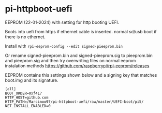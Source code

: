 # pi-httpboot-uefi
EEPROM (22-01-2024) with setting for http booting UEFI. 

Boots into uefi from https if ethernet cable is inserted. normal sd/usb boot if there is no ethernet. 

Install with `rpi-eeprom-config --edit signed-pieeprom.bin`     

Or rename signed-pieeprom.bin and signed-pieeprom.sig to pieeprom.bin and pieeprom.sig and then try overwriting files on normal eeprom instalation methods https://github.com/raspberrypi/rpi-eeprom/releases

EEPROM contains this settings shown below and a signing key that matches boot.img and its signature.

```
[all]
BOOT_ORDER=0xf417
HTTP_HOST=github.com
HTTP_PATH=/Marcinoo97/pi-httpboot-uefi/raw/master/UEFI-boot/pi5/
NET_INSTALL_ENABLED=0
```
